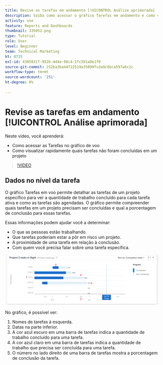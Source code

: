 ```yaml
---
title: Revise as tarefas em andamento [!UICONTROL Análise aprimorada]
description: Saiba como acessar o gráfico Tarefas em andamento e como visualizar rapidamente quais tarefas não foram concluídas em um projeto, tudo no Workfront.
activity: use
feature: Reports and Dashboards
thumbnail: 335052.png
type: Tutorial
role: User
level: Beginner
team: Technical Marketing
kt: 8735
exl-id: 4305831f-952b-4d4a-98c4-1fc391a0e1f0
source-git-commit: 252ba3ba44f22519a35899fcda9c6bca597a6c2c
workflow-type: tm+mt
source-wordcount: '251'
ht-degree: 0%

---
```


# Revise as tarefas em andamento [!UICONTROL Análise aprimorada]

Neste vídeo, você aprenderá:

* Como acessar as Tarefas no gráfico de voo
* Como visualizar rapidamente quais tarefas não foram concluídas em um projeto

>[!VIDEO](https://video.tv.adobe.com/v/335052/?quality=12)

## Dados no nível da tarefa

O gráfico Tarefas em voo permite detalhar as tarefas de um projeto específico para ver a quantidade de trabalho concluído para cada tarefa ativa e como as tarefas são agendadas. O gráfico permite compreender quais tarefas em um projeto precisam ser concluídas e qual a porcentagem de conclusão para essas tarefas.

Essas informações podem ajudar você a determinar:

* O que as pessoas estão trabalhando.
* Que tarefas poderiam estar a pôr em risco um projeto.
* A proximidade de uma tarefa em relação à conclusão.
* Com quem você precisa falar sobre uma tarefa específica.

![Uma imagem que mostra as tarefas em um gráfico de voo com números em áreas descritas nos marcadores abaixo](assets/section-2-11.png)

No gráfico, é possível ver:

1. Nomes de tarefas à esquerda.
1. Datas na parte inferior.
1. A cor azul escuro em uma barra de tarefas indica a quantidade de trabalho concluído para uma tarefa.
1. A cor azul claro em uma barra de tarefas indica a quantidade de trabalho que precisa ser concluída para uma tarefa.
1. O número no lado direito de uma barra de tarefas mostra a porcentagem de conclusão da tarefa.
